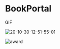 # BookPortal

GIF

![20-10-30-12-51-55-01](https://user-images.githubusercontent.com/22415316/97675196-df6f9780-1ab4-11eb-9785-956d25ffecda.gif)

![award](https://user-images.githubusercontent.com/22415316/116354275-cce0db80-a815-11eb-9717-b701797b69fc.jpeg)

